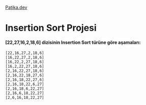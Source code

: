 [Patika.dev](https://www.patika.dev/tr)

# Insertion Sort Projesi

#### [22,27,16,2,18,6] dizisinin Insertion Sort türüne göre aşamaları:

    [22,16,27,2,18,6]
    [16,22,27,2,18,6]
    [16,22,2,27,18,6]
    [16,2,22,27,18,6]
    [2,16,22,27,18,6]
    [2,16,22,18,27,6]
    [2,16,18,22,27,6]
    [2,16,18,22,6,27]
    [2,16,18,6,22,27]
    [2,16,6,18,22,27]
    [2,6,16,18,22,27]
